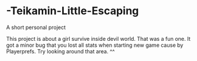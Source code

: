 # -Teikamin-Little-Escaping
A short personal project

This project is about a girl survive inside devil world.
That was a fun one.
It got a minor bug that you lost all stats when starting new game cause by Playerprefs. Try looking around that area. ^^
